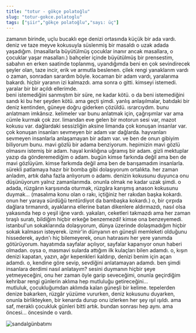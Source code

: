 ```yaml
---
title: "totur - gökçe polatoğlu"
slug: "totur-gokce.polatoglu"
tags: ["şiir","gökçe polatoğlu","sayı: üç"]
---
```

zamanın birinde, uçlu bucaklı ege denizi ortasında küçük bir ada vardı.
deniz ve taze meyve kokusuyla süslenmiş bir masaldı o uzak adada
yaşadığım. (masallarla büyütülmüş çocuklar inanır ancak masallara, o
çocuklar yaşar masalları.) bahçeler içinde büyütülmüş bir prensestim,
sabahın en erken saatinde toplanmış, uyandığımda beni en çok
sevindirecek şeyler olan, taze incir, erik ve armutla beslenen. çilek
rengi yanaklarım vardı o zaman, sonradan sarardım böyle. kocaman bir
adam vardı, yaralarıma bakardı. hiçbir yaranın izi kalmazdı. ama sonra o
gitti. kimseyi istemedi. yaralar bir bir açıldı ellerimde.\
beni istemediğini sanmıştım bir süre, ne kadar kötü. o da beni
istemediğini sandı ki bu her şeyden kötü. ama geçti şimdi. yanlış
anlaşılmalar, batıdaki bir deniz kentinden, güneye doğru giderken
çözüldü. ısrarcıydım. bunu anlatmam imkânsız. kelimeler var bunu
anlatmak için, çağrışımlar var ama cümle kurmak çok zor. limandan eve
gelen bir motorun sesi var, mazot kokusu var. dağlardaki sessizliğin
aksine limanda çok konuşan insanlar var. çok konuşan insanları sevmeyen
bir adam var dağlarda. hayvanları sevmeyen insanlarla anlaşamayan bir
adam var. ve ben de onun gibiyim biliyorum bunu. mavi gözlü bir adama
benziyorum. hepimizin mavi gözlü olmasını istemiş bir adam. hayal
kırıklığına uğramış bir adam. gizli mektuplar yazıp da gönderemediğim o
adam. bugün kimse farkında değil ama ben de mavi gözlüyüm. kimse
farkımda değil ama ben de barışamadım insanlarla. sürekli patlamaya
hazır bir bomba gibi dolaşıyorum ortalıkta. her zaman anladım, artık
daha fazla anlıyorum o adamı. denizin kokusunu duyunca onu düşünüyorum
yalnız zamanlarımda. onunla olmak ne kadar uzak şimdi. o adada, rüzgârın
karşısında oturmak, rüzgâra karışmış anason kokusunu duymak... (masalıma
konu olan o rakı, içtiğiniz her rakıdan başka kokardı. onun her yaraya
sürdüğü tentürdiyot da bambaşka kokardı.) o, bir çırpıda dağlara
tırmanırdı, ayaklarına ellerine batan dikenlere aldırmazdı, nasıl olsa
yakasında hep o yeşil iğne vardı. yakaları, ceketleri takmazdı ama her
zaman tıraşlı suratı, bildiğim hiçbir erkeğe benzemezdi! kimse ona
benzeyemedi.\
istanbul'un sokaklarında dolaşıyorum, dünya üzerinde dolaşmadığım hiçbir
sokak kalmasın isteyerek. izmir'in dünyanın en güneşli memleketi
olduğunu hissederek, aydın'ı hiç bilemeyerek, onun hatırasını her yere
yanımda götürüyorum. hayatımda sayfalar açılıyor, sayfalar kapanıyor
onun haberi olmadan. oysa o, masmavi sularda attığım ilk kulaçları bilen
adamdı. o, kışın denizi kapatan, yazın, ağır kepenkleri kaldırıp, denizi
benim için açan adamdı. o, kendine göre sevip, sevdiğini anlatamayan
adamdı. ben şimdi insanlara derdimi nasıl anlatayım? sesini duymanın
hiçbir şeye yetmeyeceğini, onu her zaman öyle garip seveceğimi, onunla
geçirdiğim kehribar rengi günlerin aklıma hep mutluluğu getireceğini...\
mutluluk, çocukluğumdan aklımda kalan güneşli bir kelime. tepelerden
denize bakarken, rüzgâr yüzüme vururken, deniz kokusunu duyarken, onunla
birlikteyken, bir kenarda durup onu izlerken her şey ışıl ışıldı. ama
saf, meraklı çocukluk günleri bitti artık. bundan sonrası hep aynı. ama
öncesi... öncesinde o vardı.



![sandalgünbatımı](/img/ky03_31.medium.jpg)